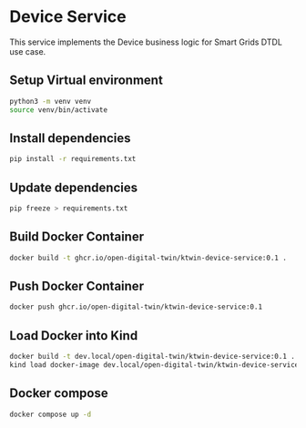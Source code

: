 # Device Service

This service implements the Device business logic for Smart Grids DTDL use case.

## Setup Virtual environment

```bash
python3 -m venv venv
source venv/bin/activate
```

## Install dependencies

```bash
pip install -r requirements.txt
```

## Update dependencies

```bash
pip freeze > requirements.txt
```

## Build Docker Container

```bash
docker build -t ghcr.io/open-digital-twin/ktwin-device-service:0.1 .
```

## Push Docker Container

```bash
docker push ghcr.io/open-digital-twin/ktwin-device-service:0.1
```

## Load Docker into Kind

```bash
docker build -t dev.local/open-digital-twin/ktwin-device-service:0.1 .
kind load docker-image dev.local/open-digital-twin/ktwin-device-service:0.1
```

## Docker compose

```bash
docker compose up -d
```
